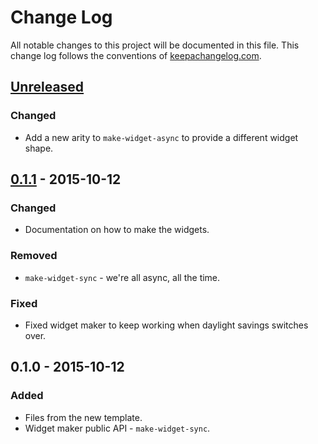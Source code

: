 # Change Log
All notable changes to this project will be documented in this file. This change log follows the conventions of [keepachangelog.com](http://keepachangelog.com/).

## [Unreleased][unreleased]
### Changed
- Add a new arity to `make-widget-async` to provide a different widget shape.

## [0.1.1] - 2015-10-12
### Changed
- Documentation on how to make the widgets.

### Removed
- `make-widget-sync` - we're all async, all the time.

### Fixed
- Fixed widget maker to keep working when daylight savings switches over.

## 0.1.0 - 2015-10-12
### Added
- Files from the new template.
- Widget maker public API - `make-widget-sync`.

[unreleased]: https://github.com/your-name/next-bigger-number-with-same-digits/compare/0.1.1...HEAD
[0.1.1]: https://github.com/your-name/next-bigger-number-with-same-digits/compare/0.1.0...0.1.1
